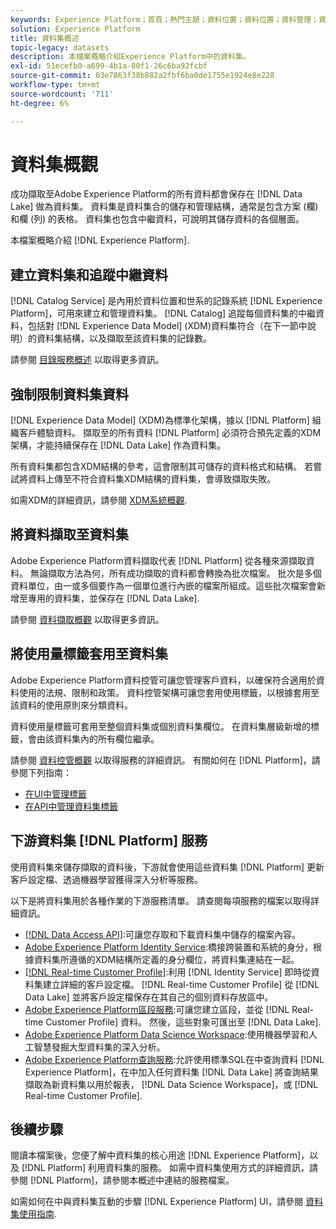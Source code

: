 ```yaml
---
keywords: Experience Platform；首頁；熱門主題；資料位置；資料位置；資料管理；資料管理；世系；世系；資料類型；資料類型；資料類型
solution: Experience Platform
title: 資料集概述
topic-legacy: datasets
description: 本檔案概略介紹Experience Platform中的資料集。
exl-id: 51ecefb0-a699-4b1a-80f1-26c6ba92fcbf
source-git-commit: 03e7863f38b882a2fbf6ba0de1755e1924e8e228
workflow-type: tm+mt
source-wordcount: '711'
ht-degree: 6%

---
```


# 資料集概觀

成功擷取至Adobe Experience Platform的所有資料都會保存在 [!DNL Data Lake] 做為資料集。 資料集是資料集合的儲存和管理結構，通常是包含方案 (欄) 和欄 (列) 的表格。 資料集也包含中繼資料，可說明其儲存資料的各個層面。

本檔案概略介紹 [!DNL Experience Platform].

## 建立資料集和追蹤中繼資料

[!DNL Catalog Service] 是內用於資料位置和世系的記錄系統 [!DNL Experience Platform]，可用來建立和管理資料集。 [!DNL Catalog] 追蹤每個資料集的中繼資料，包括對 [!DNL Experience Data Model] (XDM)資料集符合（在下一節中說明）的資料集結構，以及擷取至該資料集的記錄數。

請參閱 [目錄服務概述](../home.md) 以取得更多資訊。

## 強制限制資料集資料

[!DNL Experience Data Model] (XDM)為標準化架構，據以 [!DNL Platform] 組織客戶體驗資料。 擷取至的所有資料 [!DNL Platform] 必須符合預先定義的XDM架構，才能持續保存在 [!DNL Data Lake] 作為資料集。

所有資料集都包含XDM結構的參考，這會限制其可儲存的資料格式和結構。 若嘗試將資料上傳至不符合資料集XDM結構的資料集，會導致擷取失敗。

如需XDM的詳細資訊，請參閱 [XDM系統概觀](../../xdm/home.md).

## 將資料擷取至資料集

Adobe Experience Platform資料擷取代表 [!DNL Platform] 從各種來源擷取資料。 無論擷取方法為何，所有成功擷取的資料都會轉換為批次檔案。 批次是多個資料單位，由一或多個要作為一個單位進行內嵌的檔案所組成。這些批次檔案會新增至專用的資料集，並保存在 [!DNL Data Lake].

請參閱 [資料擷取概觀](../../ingestion/home.md) 以取得更多資訊。

## 將使用量標籤套用至資料集

Adobe Experience Platform資料控管可讓您管理客戶資料，以確保符合適用於資料使用的法規、限制和政策。 資料控管架構可讓您套用使用標籤，以根據套用至該資料的使用原則來分類資料。

資料使用量標籤可套用至整個資料集或個別資料集欄位。 在資料集層級新增的標籤，會由該資料集內的所有欄位繼承。

請參閱 [資料控管概觀](../../data-governance/home.md) 以取得服務的詳細資訊。 有關如何在 [!DNL Platform]，請參閱下列指南：

* [在UI中管理標籤](../../data-governance/labels/user-guide.md)
* [在API中管理資料集標籤](../../data-governance/labels/dataset-api.md)

## 下游資料集 [!DNL Platform] 服務

使用資料集來儲存擷取的資料後，下游就會使用這些資料集 [!DNL Platform] 更新客戶設定檔、透過機器學習獲得深入分析等服務。

以下是將資料集用於各種作業的下游服務清單。 請查閱每項服務的檔案以取得詳細資訊。

* [[!DNL Data Access API]](../../data-access/home.md):可讓您存取和下載資料集中儲存的檔案內容。
* [Adobe Experience Platform Identity Service](../../identity-service/home.md):橋接跨裝置和系統的身分，根據資料集所遵循的XDM結構所定義的身分欄位，將資料集連結在一起。
* [[!DNL Real-time Customer Profile]](../../profile/home.md):利用 [!DNL Identity Service] 即時從資料集建立詳細的客戶設定檔。 [!DNL Real-time Customer Profile] 從 [!DNL Data Lake] 並將客戶設定檔保存在其自己的個別資料存放區中。
* [Adobe Experience Platform區段服務](../../segmentation/home.md):可讓您建立區段，並從 [!DNL Real-time Customer Profile] 資料。 然後，這些對象可匯出至 [!DNL Data Lake].
* [Adobe Experience Platform Data Science Workspace](../../data-science-workspace/home.md):使用機器學習和人工智慧發掘大型資料集的深入分析。
* [Adobe Experience Platform查詢服務](../../query-service/home.md):允許使用標準SQL在中查詢資料 [!DNL Experience Platform]，在中加入任何資料集 [!DNL Data Lake] 將查詢結果擷取為新資料集以用於報表， [!DNL Data Science Workspace]，或 [!DNL Real-time Customer Profile].

## 後續步驟

閱讀本檔案後，您便了解中資料集的核心用途 [!DNL Experience Platform]，以及 [!DNL Platform] 利用資料集的服務。 如需中資料集使用方式的詳細資訊，請參閱 [!DNL Platform]，請參閱本概述中連結的服務檔案。

如需如何在中與資料集互動的步驟 [!DNL Experience Platform] UI，請參閱 [資料集使用指南](user-guide.md).
